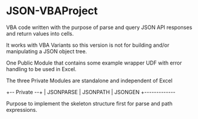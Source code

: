 # JSON-VBAProject

VBA code written with the purpose of parse and query JSON API responses and return values into cells. 



It works with VBA Variants so this version is not for building and/or manipulating a JSON object tree. 


One Public Module that contains some example wrapper UDF with error handling to be used in Excel. 

The three Private Modules are standalone and independent of Excel



+-- Private --+
| JSONPARSE 
| JSONPATH
| JSONGEN
+-------------

Purpose to implement the skeleton structure first for parse and path expressions.




